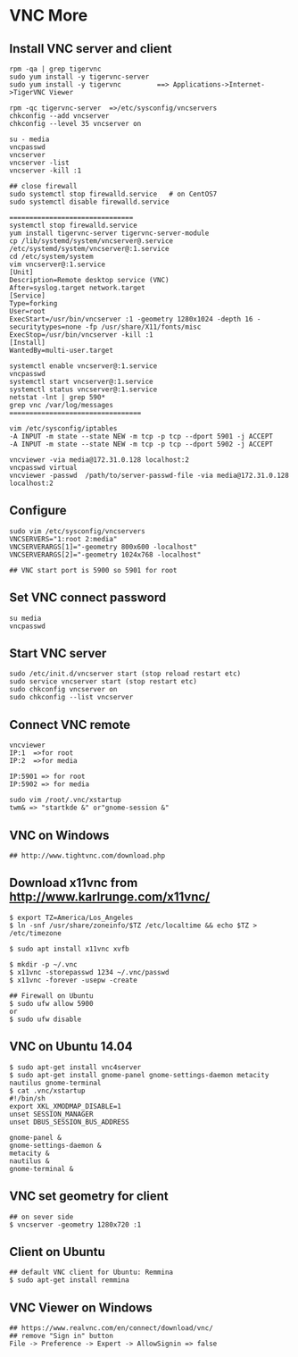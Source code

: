 VNC More
================

## Install VNC server and client

    rpm -qa | grep tigervnc
    sudo yum install -y tigervnc-server
    sudo yum install -y tigervnc         ==> Applications->Internet->TigerVNC Viewer

    rpm -qc tigervnc-server  =>/etc/sysconfig/vncservers
    chkconfig --add vncserver
    chkconfig --level 35 vncserver on

    su - media
    vncpasswd
    vncserver
    vncserver -list
    vncserver -kill :1

    ## close firewall
    sudo systemctl stop firewalld.service   # on CentOS7
    sudo systemctl disable firewalld.service

    ===============================
    systemctl stop firewalld.service
    yum install tigervnc-server tigervnc-server-module
    cp /lib/systemd/system/vncserver@.service /etc/systemd/system/vncserver@:1.service
    cd /etc/system/system
    vim vncserver@:1.service
    [Unit]
    Description=Remote desktop service (VNC)
    After=syslog.target network.target
    [Service]
    Type=forking
    User=root
    ExecStart=/usr/bin/vncserver :1 -geometry 1280x1024 -depth 16 -securitytypes=none -fp /usr/share/X11/fonts/misc
    ExecStop=/usr/bin/vncserver -kill :1
    [Install]
    WantedBy=multi-user.target

    systemctl enable vncserver@:1.service
    vncpasswd
    systemctl start vncserver@:1.service
    systemctl status vncserver@:1.service
    netstat -lnt | grep 590*
    grep vnc /var/log/messages
    =================================

    vim /etc/sysconfig/iptables
    -A INPUT -m state --state NEW -m tcp -p tcp --dport 5901 -j ACCEPT
    -A INPUT -m state --state NEW -m tcp -p tcp --dport 5902 -j ACCEPT

    vncviewer -via media@172.31.0.128 localhost:2
    vncpasswd virtual
    vncviewer -passwd  /path/to/server-passwd-file -via media@172.31.0.128 localhost:2

## Configure

    sudo vim /etc/sysconfig/vncservers
    VNCSERVERS="1:root 2:media"
    VNCSERVERARGS[1]="-geometry 800x600 -localhost"
    VNCSERVERARGS[2]="-geometry 1024x768 -localhost"

    ## VNC start port is 5900 so 5901 for root

## Set VNC connect password

    su media
    vncpasswd

## Start VNC server

    sudo /etc/init.d/vncserver start (stop reload restart etc)
    sudo service vncserver start (stop restart etc)
    sudo chkconfig vncserver on
    sudo chkconfig --list vncserver

## Connect VNC remote

    vncviewer
    IP:1  =>for root
    IP:2  =>for media

    IP:5901 => for root
    IP:5902 => for media

    sudo vim /root/.vnc/xstartup
    twm& => "startkde &" or"gnome-session &"

## VNC on Windows

    ## http://www.tightvnc.com/download.php

## Download x11vnc from http://www.karlrunge.com/x11vnc/

    $ export TZ=America/Los_Angeles
    $ ln -snf /usr/share/zoneinfo/$TZ /etc/localtime && echo $TZ > /etc/timezone

    $ sudo apt install x11vnc xvfb

    $ mkdir -p ~/.vnc
    $ x11vnc -storepasswd 1234 ~/.vnc/passwd
    $ x11vnc -forever -usepw -create

    ## Firewall on Ubuntu
    $ sudo ufw allow 5900
    or
    $ sudo ufw disable

## VNC on Ubuntu 14.04

    $ sudo apt-get install vnc4server
    $ sudo apt-get install gnome-panel gnome-settings-daemon metacity nautilus gnome-terminal
    $ cat .vnc/xstartup
    #!/bin/sh
    export XKL_XMODMAP_DISABLE=1
    unset SESSION_MANAGER
    unset DBUS_SESSION_BUS_ADDRESS

    gnome-panel &
    gnome-settings-daemon &
    metacity &
    nautilus &
    gnome-terminal &

## VNC set geometry for client

    ## on sever side
    $ vncserver -geometry 1280x720 :1

## Client on Ubuntu

    ## default VNC client for Ubuntu: Remmina
    $ sudo apt-get install remmina

## VNC Viewer on Windows

    ## https://www.realvnc.com/en/connect/download/vnc/
    ## remove "Sign in" button
    File -> Preference -> Expert -> AllowSignin => false
